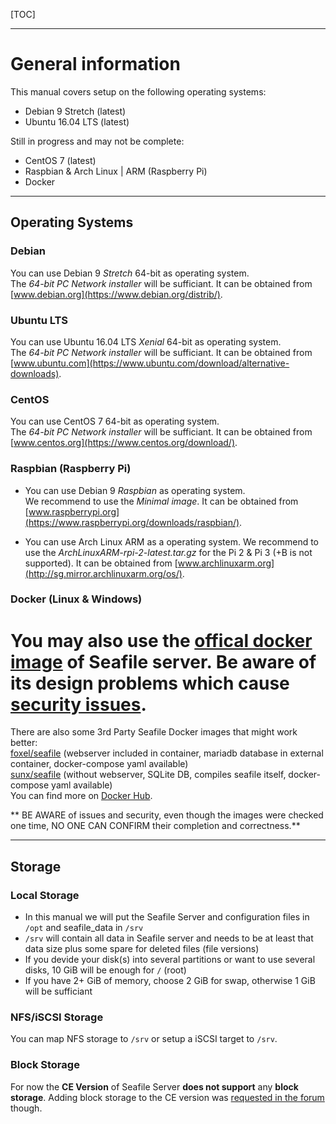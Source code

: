 [TOC]

---
# General information

This manual covers setup on the following operating systems:

* Debian 9 Stretch (latest)
* Ubuntu 16.04 LTS (latest)

Still in progress and may not be complete:

* CentOS 7 (latest)
* Raspbian & Arch Linux | ARM (Raspberry Pi)
* Docker

---

## Operating Systems
### Debian
You can use Debian 9 *Stretch* 64-bit as operating system.  
The *64-bit PC Network installer* will be sufficiant. It can be obtained from [www.debian.org](https://www.debian.org/distrib/). 

### Ubuntu LTS
You can use Ubuntu 16.04 LTS *Xenial* 64-bit as operating system.  
The *64-bit PC Network installer* will be sufficiant. It can be obtained from [www.ubuntu.com](https://www.ubuntu.com/download/alternative-downloads). 

### CentOS
You can use CentOS 7 64-bit as operating system.  
The *64-bit PC Network installer* will be sufficiant. It can be obtained from [www.centos.org](https://www.centos.org/download/). 

### Raspbian (Raspberry Pi)
* You can use Debian 9 *Raspbian* as operating system.   
We recommend to use the *Minimal image*. It can be obtained from [www.raspberrypi.org](https://www.raspberrypi.org/downloads/raspbian/).

* You can use Arch Linux ARM as a operating system.
We recommend to use the *ArchLinuxARM-rpi-2-latest.tar.gz* for the Pi 2 & Pi 3 (+B is not supported). It can be obtained from [www.archlinuxarm.org](http://sg.mirror.archlinuxarm.org/os/).

### Docker (Linux & Windows)
You may also use the [offical docker image](https://hub.docker.com/r/seafileltd/seafile/) of Seafile server. Be aware of its design problems which cause [security issues](https://forum.seafile.com/t/docker-migration/6732/4).  
=======

There are also some 3rd Party Seafile Docker images that might work better:  
[foxel/seafile](https://hub.docker.com/r/foxel/seafile/) (webserver included in container, mariadb database in external container, docker-compose yaml available)  
[sunx/seafile](https://hub.docker.com/r/sunx/seafile/) (without webserver, SQLite DB, compiles seafile itself, docker-compose yaml available)  
You can find more on [Docker Hub](https://hub.docker.com).

** BE AWARE of issues and security, even though the images were checked one time, NO ONE CAN CONFIRM their completion and correctness.**

---

## Storage
### Local Storage

* In this manual we will put the Seafile Server and configuration files in `/opt` and seafile_data in `/srv`
* `/srv` will contain all data in Seafile server and needs to be at least that data size plus some spare for deleted files (file versions)
* If you devide your disk(s) into several partitions or want to use several disks, 10 GiB will be enough for `/` (root)
* If you have 2+ GiB of memory, choose 2 GiB for swap, otherwise 1 GiB will be sufficiant

### NFS/iSCSI Storage
You can map NFS storage to `/srv` or setup a iSCSI target to `/srv`.

### Block Storage
For now the **CE Version** of Seafile Server **does not support** any **block storage**. Adding block storage to the CE version was [requested in the forum](https://forum.seafile.com/t/add-s3-custom-base-bucket-option-make-available-to-ce/) though.
